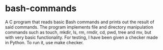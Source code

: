 # bash-commands
A C program that reads basic Bash commands and prints out the result of said
commands.
The program implements file and directory manipulation commands such as touch,
mkdir, ls, rm, rmdir, cd, pwd, tree and mv, but with very basic functionality.
For testing, I have been given a checker made in Python. To run it, use
make checker.
